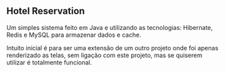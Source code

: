 Hotel Reservation
---
Um simples sistema feito em Java e utilizando as tecnologias: Hibernate, Redis e MySQL para armazenar dados e cache.

Intuito inicial é para ser uma extensão de um outro projeto onde foi apenas renderizado as telas, sem ligação com este projeto,
mas se quiserem utilizar é totalmente funcional.